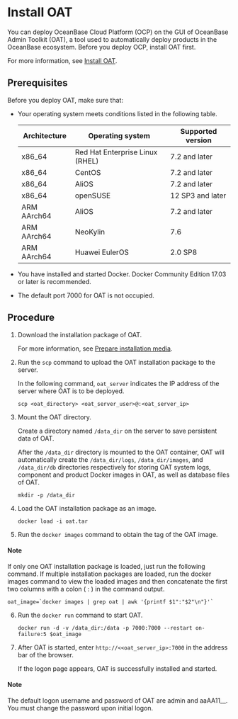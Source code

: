 # Install OAT

You can deploy OceanBase Cloud Platform (OCP) on the GUI of OceanBase Admin Toolkit (OAT), a tool used to automatically deploy products in the OceanBase ecosystem. Before you deploy OCP, install OAT first.

For more information, see [Install OAT](https://www.oceanbase.com/docs/enterprise-oat-doc-cn-10000000001092535).

## Prerequisites

Before you deploy OAT, make sure that:

* Your operating system meets conditions listed in the following table.

   | Architecture | Operating system | Supported version |
   |---------|---------|------|
   | x86_64 | Red Hat Enterprise Linux (RHEL) | 7.2 and later |
   | x86_64 | CentOS | 7.2 and later |
   | x86_64 | AliOS | 7.2 and later |
   | x86_64 | openSUSE | 12 SP3 and later |
   | ARM AArch64 | AliOS | 7.2 and later |
   | ARM AArch64 | NeoKylin | 7.6 |
   | ARM AArch64 | Huawei EulerOS | 2.0 SP8 |

* You have installed and started Docker. Docker Community Edition 17.03 or later is recommended.

* The default port 7000 for OAT is not occupied.

## Procedure

1. Download the installation package of OAT.

   For more information, see [Prepare installation media](../300.deployment/200.deploying-ocp/100.deploying-a-single-point-of-ocp/100.prepare-installation-media-single-point.md).

2. Run the `scp` command to upload the OAT installation package to the server.

   In the following command, `oat_server` indicates the IP address of the server where OAT is to be deployed.

   ```shell
   scp <oat_directory> <oat_server_user>@:<oat_server_ip>
   ```

3. Mount the OAT directory.

   Create a directory named `/data_dir` on the server to save persistent data of OAT.

   After the `/data_dir` directory is mounted to the OAT container, OAT will automatically create the `/data_dir/logs`, `/data_dir/images`, and `/data_dir/db` directories respectively for storing OAT system logs, component and product Docker images in OAT, as well as database files of OAT.

   ```shell
   mkdir -p /data_dir
   ```

4. Load the OAT installation package as an image.

   ```shell
   docker load -i oat.tar
   ```

5. Run the `docker images` command to obtain the tag of the OAT image.

  <main id="notice" type='explain'>
    <h4>Note</h4>
    <p>If only one OAT installation package is loaded, just run the following command. If multiple installation packages are loaded, run the docker images command to view the loaded images and then concatenate the first two columns with a colon ( : ) in the command output.</p>
  </main>

   ```shell
   oat_image=`docker images | grep oat | awk '{printf $1":"$2"\n"}'`
   ```

6. Run the `docker run` command to start OAT.

   ```shell
   docker run -d -v /data_dir:/data -p 7000:7000 --restart on-failure:5 $oat_image
   ```

7. After OAT is started, enter `http://<<oat_server_ip>:7000` in the address bar of the browser.

   If the logon page appears, OAT is successfully installed and started.

  <main id="notice" type='explain'>
    <h4>Note</h4>
    <p>The default logon username and password of OAT are admin and aaAA11__. You must change the password upon initial logon.</p>
  </main>

